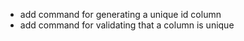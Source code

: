 - add command for generating a unique id column
- add command for validating that a column is unique
